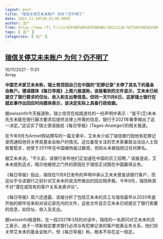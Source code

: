 ```yaml
---
layout: post
title: "瑞信关停艾未未账户 为何？仍不明了"
date: 2021-11-10T10:15:05.000Z
author: 法广
from: https://www.rfi.fr/cn/%E4%B8%AD%E5%9B%BD/20211110-%E7%91%9E%E4%BF%A1%E5%85%B3%E5%81%9C%E8%89%BE%E6%9C%AA%E6%9C%AA%E8%B4%A6%E6%88%B7-%E4%B8%BA%E4%BD%95-%E4%BB%8D%E4%B8%8D%E6%98%8E%E4%BA%86
tags: [ 法广 ]
categories: [ 法广 ]
---
```

<!--1636539305000-->
[瑞信关停艾未未账户 为何？仍不明了](https://www.rfi.fr/cn/%E4%B8%AD%E5%9B%BD/20211110-%E7%91%9E%E4%BF%A1%E5%85%B3%E5%81%9C%E8%89%BE%E6%9C%AA%E6%9C%AA%E8%B4%A6%E6%88%B7-%E4%B8%BA%E4%BD%95-%E4%BB%8D%E4%B8%8D%E6%98%8E%E4%BA%86)
------

<div>
<div>10/11/2021 - 11:01</div>Array<p><strong>                    中国艺术家艾未未称，瑞士信贷因自己在中国的“犯罪记录”关停了其名下的基金会账户。德语媒体《每日导报》上周六报道称，该报看到的文件显示，艾未未已经提交了银行要求的住址、收入和支出等信息。但同一天11月6日，这家瑞士银行在就此事作出回应时向媒体表示，该决定实际上具备行政依据。                </strong></p><div >                    <p>据swissinfo今天报道称，瑞士信贷在给路透社的一份声明中表示：“鉴于(艾)未未先生未能在银行屡次要求后提供法律上所需的信息，银行于2021年春季做出了这一决定。”这证实了瑞士德语报纸《每日导报》(Tages-Anzeiger)的相关报道。</p><p>在今年9月为Artnet网站撰写的一篇文章中，艾未未介绍了瑞信银行因他有犯罪记录而通知他将关停其基金会账户的情况。这位备受关注的艺术家兼政治活动人士现居葡萄牙，他曾于2011年在中国被拘留过数周，但却从未被指控过任何罪名。</p><p>据艾未未说，“不久前，该银行宣布他们正加速在中国的员工招聘，” 该报道说，艾未未提到这点，暗示他被拒之门外的原因在于瑞信正试图在中国赢得业务。</p><p>《每日导报》指出，瑞信在11月6日发布的声明中承认艾未未曾是该银行客户，但这似乎与该银行之前针对艾未未的说法所做出的回应相矛盾。今年9月，瑞信称其不对“潜在或现有的客户关系发表评论”。</p><p>《每日导报》周六还透露，该报分析了包括艾未未的员工与瑞信最早从2020年底开始的邮件往来和对话记录在内的文件，这些文件显示艾未未已经提交了银行索要的信息，如住址、收入及支出。</p><p>据swissinfo报道称，在一段2021年3月的对话中，瑞信的一名顾问对艾未未的员工表示，由于一项新规定要求银行必须与有犯罪记录的客户脱离业务关系，他们将关停艾未未的基金会账户。但《每日导报》称，根本不存在这一规定。</p>                                            <div data-selfpromo-newsletter>    </div>    <div data-selfpromo-app>    </div>                </div>
</div>
